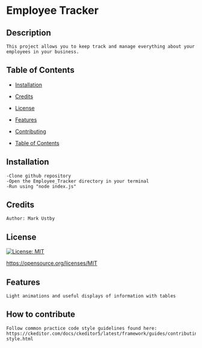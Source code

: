 # Employee Tracker

## Description
    This project allows you to keep track and manage everything about your employees in your business.
    
## Table of Contents


   - [Installation](#installation)

   - [Credits](#credits)

   - [License](#license)


   - [Features](#features)

   - [Contributing](#contributing)

   - [Table of Contents](#tableofcontents)


## Installation
    -Clone github repository
    -Open the Employee_Tracker directory in your terminal 
    -Run using "node index.js"
    
## Credits
    Author: Mark Ustby
## License

  [![License: MIT](https://img.shields.io/badge/License-MIT-yellow.svg)](https://opensource.org/licenses/MIT)

  https://opensource.org/licenses/MIT

    
## Features
    Light animations and useful displays of information with tables
## How to contribute
    Follow common practice code style guidelines found here: https://ckeditor.com/docs/ckeditor5/latest/framework/guides/contributing/code-style.html
    



  
